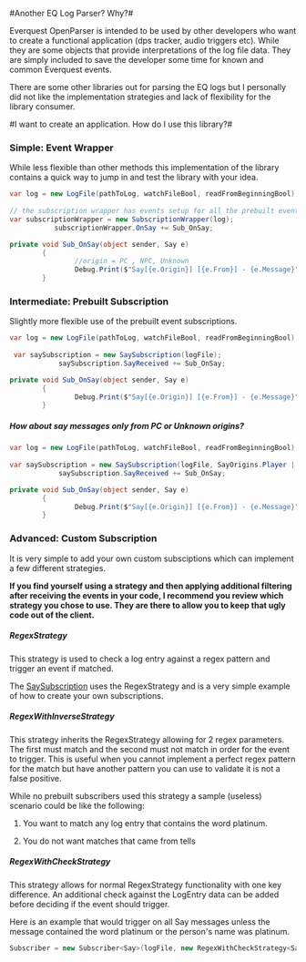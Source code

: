 #Another EQ Log Parser? Why?#

Everquest OpenParser is intended to be used by other developers who want to create a functional application (dps tracker, audio triggers etc). 
While they are some objects that provide interpretations of the log file data. 
They are simply included to save the developer some time for known and common Everquest events.

There are some other libraries out for parsing the EQ logs but I personally did not like the implementation strategies and lack of flexibility for the library consumer.

#I want to create an application. How do I use this library?#


### Simple: Event Wrapper ###
While less flexible than other methods this implementation of the library contains a quick way to jump in and test the library with your idea.

```c#
var log = new LogFile(pathToLog, watchFileBool, readFromBeginningBool);
           
// the subscription wrapper has events setup for all the prebuilt events in the library. Here is an example of listening to only say messages
var subscriptionWrapper = new SubscriptionWrapper(log);
           subscriptionWrapper.OnSay += Sub_OnSay;

private void Sub_OnSay(object sender, Say e)
        {
                //origin = PC , NPC, Unknown
                Debug.Print($"Say[{e.Origin}] [{e.From}] - {e.Message}");
        }
```



### Intermediate: Prebuilt Subscription ###
Slightly more flexible use of the prebuilt event subscriptions.

```c#
var log = new LogFile(pathToLog, watchFileBool, readFromBeginningBool);
           
 var saySubscription = new SaySubscription(logFile);
            saySubscription.SayReceived += Sub_OnSay;

private void Sub_OnSay(object sender, Say e)
        {
                Debug.Print($"Say[{e.Origin}] [{e.From}] - {e.Message}");
        }
```

##### How about say messages only from PC or Unknown origins? #####

```c#
var log = new LogFile(pathToLog, watchFileBool, readFromBeginningBool);
           
var saySubscription = new SaySubscription(logFile, SayOrigins.Player | SayOrigins.Unknown);
            saySubscription.SayReceived += Sub_OnSay;

private void Sub_OnSay(object sender, Say e)
        {
                Debug.Print($"Say[{e.Origin}] [{e.From}] - {e.Message}");
        }
```



### Advanced: Custom Subscription ###

It is very simple to add your own custom subsciptions which can implement a few different strategies.

**If you find yourself using a strategy and then applying additional filtering after receiving the events in your code, I recommend you review which strategy you chose to use. They are there to allow you to keep that ugly code out of the client.**

##### RegexStrategy #####
This strategy is used to check a log entry against a regex pattern and trigger an event if matched.

The [SaySubscription](https://github.com/thesmallbang/EverquestOpenParser/blob/master/OpenParser/Subscribers/SaySubscription.cs) uses the RegexStrategy and is a very simple example of how to create your own subscriptions.


##### RegexWithInverseStrategy #####
This strategy inherits the RegexStrategy allowing for 2 regex parameters. The first must match and the second must not match in order for the event to trigger. This is useful when you cannot implement a perfect regex pattern for the match but have another pattern you can use to validate it is not a false positive.

While no prebuilt subscribers used this strategy a sample (useless) scenario could be like the following:

1) You want to match any log entry that contains the word platinum.

2) You do not want matches that came from tells


##### RegexWithCheckStrategy #####
This strategy allows for normal RegexStrategy functionality with one key difference. An additional check against the LogEntry data can be added before deciding if the event should trigger.

Here is an example that would trigger on all Say messages unless the message contained the word platinum or the person's name was platinum.
```c#
Subscriber = new Subscriber<Say>(logFile, new RegexWithCheckStrategy<Say>(Chat.SayRegex,o=> !o.Text.ToLower().Contains("platinum".AddSpaces()), HandleMatches));
```







